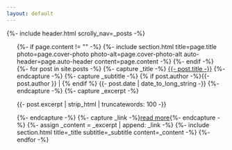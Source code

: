 ```yaml
---
layout: default
---
```



{%- include header.html scrolly_nav=_posts -%}

<ul class="posts-list">
  <div id="main">
    {%- if page.content != "" -%}
      {%- include section.html title=page.title photo=page.cover-photo photo-alt=page.cover-photo-alt auto-header=page.auto-header content=page.content -%}
    {%- endif -%}
    <!-- Posts List -->
    {%- for post in site.posts -%}
      {%- capture _title -%}
        <a href="{{ site.baseurl }}{{ post.url }}">{{- post.title -}}</a>
      {%- endcapture -%}
      {%- capture _subtitle -%}
        {% if post.author -%}{{- post.author }} | {% endif %}
        {{- post.date | date_to_long_string -}}
      {%- endcapture -%}
      {%- capture _excerpt -%}<p>{{- post.excerpt | strip_html | truncatewords: 100 -}}</p>{%- endcapture -%}
      {%- capture _link -%}<a href="{{- post.url | absolute_url -}}">read more</a>{%- endcapture -%}
      {%- assign _content = _excerpt | append: _link -%}
      {%- include section.html title=_title subtitle=_subtitle content=_content -%}
    {%- endfor -%}
  </div>
  
</ul>